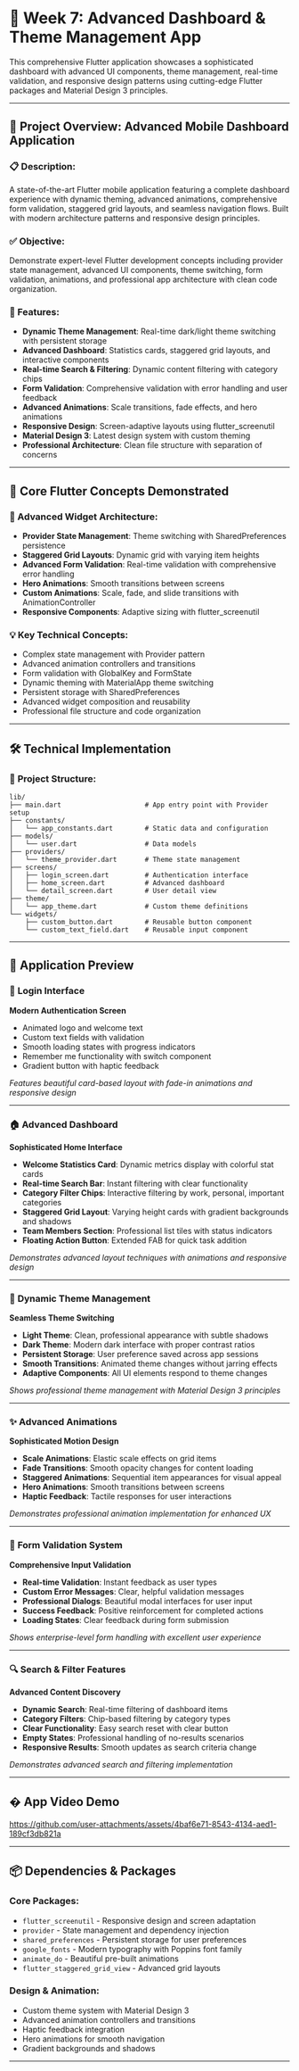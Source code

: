 # 📱 Week 7: Advanced Dashboard & Theme Management App

This comprehensive Flutter application showcases a sophisticated dashboard with advanced UI components, theme management, real-time validation, and responsive design patterns using cutting-edge Flutter packages and Material Design 3 principles.

---

## 🎯 Project Overview: Advanced Mobile Dashboard Application

### 📋 Description:

A state-of-the-art Flutter mobile application featuring a complete dashboard experience with dynamic theming, advanced animations, comprehensive form validation, staggered grid layouts, and seamless navigation flows. Built with modern architecture patterns and responsive design principles.

### ✅ Objective:

Demonstrate expert-level Flutter development concepts including provider state management, advanced UI components, theme switching, form validation, animations, and professional app architecture with clean code organization.

### 📱 Features:

- **Dynamic Theme Management**: Real-time dark/light theme switching with persistent storage
- **Advanced Dashboard**: Statistics cards, staggered grid layouts, and interactive components
- **Real-time Search & Filtering**: Dynamic content filtering with category chips
- **Form Validation**: Comprehensive validation with error handling and user feedback
- **Advanced Animations**: Scale transitions, fade effects, and hero animations
- **Responsive Design**: Screen-adaptive layouts using flutter_screenutil
- **Material Design 3**: Latest design system with custom theming
- **Professional Architecture**: Clean file structure with separation of concerns

---

## 🚀 Core Flutter Concepts Demonstrated

### 🔧 Advanced Widget Architecture:

- **Provider State Management**: Theme switching with SharedPreferences persistence
- **Staggered Grid Layouts**: Dynamic grid with varying item heights
- **Advanced Form Validation**: Real-time validation with comprehensive error handling
- **Hero Animations**: Smooth transitions between screens
- **Custom Animations**: Scale, fade, and slide transitions with AnimationController
- **Responsive Components**: Adaptive sizing with flutter_screenutil

### 💡 Key Technical Concepts:

- Complex state management with Provider pattern
- Advanced animation controllers and transitions
- Form validation with GlobalKey and FormState
- Dynamic theming with MaterialApp theme switching
- Persistent storage with SharedPreferences
- Advanced widget composition and reusability
- Professional file structure and code organization

---

## 🛠️ Technical Implementation

### 📁 **Project Structure:**

```
lib/
├── main.dart                     # App entry point with Provider setup
├── constants/
│   └── app_constants.dart        # Static data and configuration
├── models/
│   └── user.dart                 # Data models
├── providers/
│   └── theme_provider.dart       # Theme state management
├── screens/
│   ├── login_screen.dart         # Authentication interface
│   ├── home_screen.dart          # Advanced dashboard
│   └── detail_screen.dart        # User detail view
├── theme/
│   └── app_theme.dart            # Custom theme definitions
└── widgets/
    ├── custom_button.dart        # Reusable button component
    └── custom_text_field.dart    # Reusable input component
```

---

## 📸 Application Preview

### 🌟 **Login Interface**

**Modern Authentication Screen**

- Animated logo and welcome text
- Custom text fields with validation
- Smooth loading states with progress indicators
- Remember me functionality with switch component
- Gradient button with haptic feedback

_Features beautiful card-based layout with fade-in animations and responsive design_

---

### 🏠 **Advanced Dashboard**

**Sophisticated Home Interface**

- **Welcome Statistics Card**: Dynamic metrics display with colorful stat cards
- **Real-time Search Bar**: Instant filtering with clear functionality
- **Category Filter Chips**: Interactive filtering by work, personal, important categories
- **Staggered Grid Layout**: Varying height cards with gradient backgrounds and shadows
- **Team Members Section**: Professional list tiles with status indicators
- **Floating Action Button**: Extended FAB for quick task addition

_Demonstrates advanced layout techniques with animations and responsive design_

---

### 🌙 **Dynamic Theme Management**

**Seamless Theme Switching**

- **Light Theme**: Clean, professional appearance with subtle shadows
- **Dark Theme**: Modern dark interface with proper contrast ratios
- **Persistent Storage**: User preference saved across app sessions
- **Smooth Transitions**: Animated theme changes without jarring effects
- **Adaptive Components**: All UI elements respond to theme changes

_Shows professional theme management with Material Design 3 principles_

---

### ✨ **Advanced Animations**

**Sophisticated Motion Design**

- **Scale Animations**: Elastic scale effects on grid items
- **Fade Transitions**: Smooth opacity changes for content loading
- **Staggered Animations**: Sequential item appearances for visual appeal
- **Hero Animations**: Smooth transitions between screens
- **Haptic Feedback**: Tactile responses for user interactions

_Demonstrates professional animation implementation for enhanced UX_

---

### 📝 **Form Validation System**

**Comprehensive Input Validation**

- **Real-time Validation**: Instant feedback as user types
- **Custom Error Messages**: Clear, helpful validation messages
- **Professional Dialogs**: Beautiful modal interfaces for user input
- **Success Feedback**: Positive reinforcement for completed actions
- **Loading States**: Clear feedback during form submission

_Shows enterprise-level form handling with excellent user experience_

---

### 🔍 **Search & Filter Features**

**Advanced Content Discovery**

- **Dynamic Search**: Real-time filtering of dashboard items
- **Category Filters**: Chip-based filtering by category types
- **Clear Functionality**: Easy search reset with clear button
- **Empty States**: Professional handling of no-results scenarios
- **Responsive Results**: Smooth updates as search criteria change

_Demonstrates advanced search and filtering implementation_

---

## � App Video Demo

https://github.com/user-attachments/assets/4baf6e71-8543-4134-aed1-189cf3db821a

---

## 📦 Dependencies & Packages

### **Core Packages:**

- `flutter_screenutil` - Responsive design and screen adaptation
- `provider` - State management and dependency injection
- `shared_preferences` - Persistent storage for user preferences
- `google_fonts` - Modern typography with Poppins font family
- `animate_do` - Beautiful pre-built animations
- `flutter_staggered_grid_view` - Advanced grid layouts

### **Design & Animation:**

- Custom theme system with Material Design 3
- Advanced animation controllers and transitions
- Haptic feedback integration
- Hero animations for smooth navigation
- Gradient backgrounds and shadows

---
